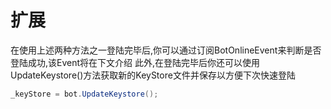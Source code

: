# 扩展

在使用上述两种方法之一登陆完毕后,你可以通过订阅BotOnlineEvent来判断是否登陆成功,该Event将在下文介绍
此外,在登陆完毕后你还可以使用UpdateKeystore()方法获取新的KeyStore文件并保存以方便下次快速登陆

```csharp
_keyStore = bot.UpdateKeystore();
```

